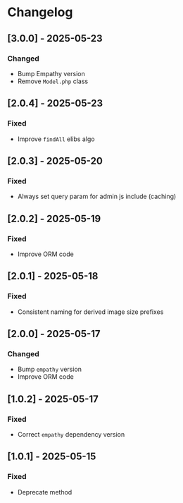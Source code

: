 
# Changelog


## [3.0.0] - 2025-05-23

### Changed

- Bump Empathy version
- Remove `Model.php` class


## [2.0.4] - 2025-05-23

### Fixed

- Improve `findAll` elibs algo


## [2.0.3] - 2025-05-20

### Fixed

- Always set query param for admin js include (caching)


## [2.0.2] - 2025-05-19

### Fixed

- Improve ORM code


## [2.0.1] - 2025-05-18

### Fixed

- Consistent naming for derived image size prefixes


## [2.0.0] - 2025-05-17

### Changed

- Bump `empathy` version
- Improve ORM code


## [1.0.2] - 2025-05-17

### Fixed

- Correct `empathy` dependency version


## [1.0.1] - 2025-05-15

### Fixed

- Deprecate method
